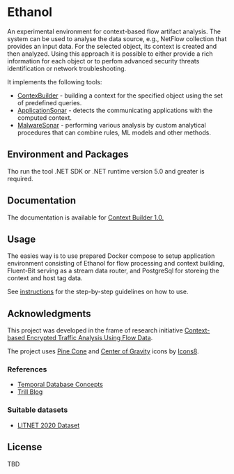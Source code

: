 # Ethanol

An experimental environment for context-based flow artifact analysis. 
The system can be used to analyse the data source, e.g., NetFlow collection that provides an input data. 
For the selected object, its context is created and then analyzed. Using this approach it is possible to either provide 
a rich information for each object or to perfom advanced security threats identification or network troubleshooting. 

It implements the following tools:

* [ContexBuilder](Source/Ethanol.ContextBuilder/Readme.md) - building a context for the specified object using the set of predefined queries.
* [ApplicationSonar](Source/Ethanol.ApplicationSonar/Readme.md) - detects the communicating applications with the computed context.
* [MalwareSonar](Source/Ethanol.MalwareSonar/Readme.md) - performing various analysis by custom analytical procedures that can combine rules, ML models and other methods.

## Environment and Packages

Tho run the tool .NET SDK or .NET runtime version 5.0 and greater is required. 

## Documentation

The documentation is available for [Context Builder 1.0.](Docs/ContextBuilder/Readme.md)

## Usage

The easies way is to use prepared Docker compose to setup application environment consisting of 
Ethanol for flow processing and context building, Fluent-Bit serving as a stream data router, and PostgreSql for storeing the context and host tag data.

See [instructions](Publish/Docker/Readme.md) for the step-by-step guidelines on how to use. 

## Acknowledgments

This project was developed in the frame of research initiative [Context-based Encrypted Traffic Analysis Using Flow Data](https://www.fit.vut.cz/research/project/1445/.en).

The project uses [Pine Cone](https://icons8.com/icon/MrEybNsoqQoH/pine-cone") and [Center of Gravity](https://icons8.com/icon/JnSQSAhuEi7B/center-of-gravity) icons by [Icons8](https://icons8.com).


### References

* [Temporal Database Concepts](https://www.cs.uct.ac.za/mit_notes/database/htmls/chp18.html)
* [Trill Blog](https://cloudblogs.microsoft.com/opensource/2019/03/28/trill-101-how-to-add-temporal-queries-to-your-applications/)

### Suitable datasets

* [LITNET 2020 Dataset](https://dataset.litnet.lt/index.php)

## License

TBD
